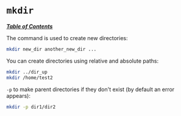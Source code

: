 # `mkdir`

[***Table of Contents***](/README.md)

The command is used to create new directories:

```bash
mkdir new_dir another_new_dir ...
```

You can create directories using relative and absolute paths:

```bash
mkdir ../dir_up
mkdir /home/test2
```

`-p` to make parent directories if they don't exist (by default an error
appears):

```bash
mkdir -p dir1/dir2
```
